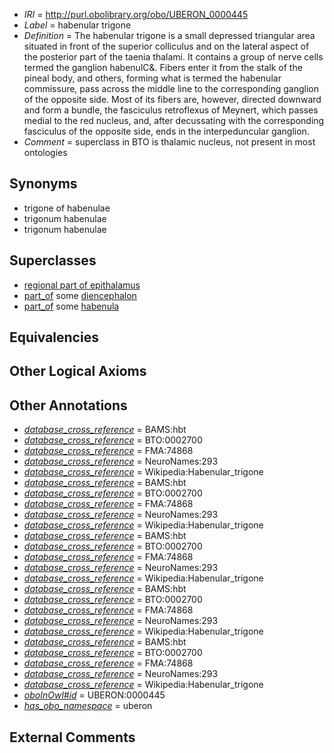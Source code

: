  * *IRI* = http://purl.obolibrary.org/obo/UBERON_0000445
 * *Label* = habenular trigone
 * *Definition* = The habenular trigone is a small depressed triangular area situated in front of the superior colliculus and on the lateral aspect of the posterior part of the taenia thalami. It contains a group of nerve cells termed the ganglion habenulC&. Fibers enter it from the stalk of the pineal body, and others, forming what is termed the habenular commissure, pass across the middle line to the corresponding ganglion of the opposite side. Most of its fibers are, however, directed downward and form a bundle, the fasciculus retroflexus of Meynert, which passes medial to the red nucleus, and, after decussating with the corresponding fasciculus of the opposite side, ends in the interpeduncular ganglion.
 * *Comment* = superclass in BTO is thalamic nucleus, not present in most ontologies

## Synonyms

 * trigone of habenulae
 * trigonum habenulae
 * trigonum habenulae

## Superclasses

 * [regional part of epithalamus](../../UBERON/57/UBERON_0002757.md)
 * [part_of](../../BFO/50/BFO_0000050.md) some [diencephalon](../../UBERON/94/UBERON_0001894.md)
 * [part_of](../../BFO/50/BFO_0000050.md) some [habenula](../../UBERON/04/UBERON_0001904.md)

## Equivalencies


## Other Logical Axioms


## Other Annotations

 * *[database_cross_reference](../../ef/oboInOwl#hasDbXref.md)* = BAMS:hbt
 * *[database_cross_reference](../../ef/oboInOwl#hasDbXref.md)* = BTO:0002700
 * *[database_cross_reference](../../ef/oboInOwl#hasDbXref.md)* = FMA:74868
 * *[database_cross_reference](../../ef/oboInOwl#hasDbXref.md)* = NeuroNames:293
 * *[database_cross_reference](../../ef/oboInOwl#hasDbXref.md)* = Wikipedia:Habenular_trigone
 * *[database_cross_reference](../../ef/oboInOwl#hasDbXref.md)* = BAMS:hbt
 * *[database_cross_reference](../../ef/oboInOwl#hasDbXref.md)* = BTO:0002700
 * *[database_cross_reference](../../ef/oboInOwl#hasDbXref.md)* = FMA:74868
 * *[database_cross_reference](../../ef/oboInOwl#hasDbXref.md)* = NeuroNames:293
 * *[database_cross_reference](../../ef/oboInOwl#hasDbXref.md)* = Wikipedia:Habenular_trigone
 * *[database_cross_reference](../../ef/oboInOwl#hasDbXref.md)* = BAMS:hbt
 * *[database_cross_reference](../../ef/oboInOwl#hasDbXref.md)* = BTO:0002700
 * *[database_cross_reference](../../ef/oboInOwl#hasDbXref.md)* = FMA:74868
 * *[database_cross_reference](../../ef/oboInOwl#hasDbXref.md)* = NeuroNames:293
 * *[database_cross_reference](../../ef/oboInOwl#hasDbXref.md)* = Wikipedia:Habenular_trigone
 * *[database_cross_reference](../../ef/oboInOwl#hasDbXref.md)* = BAMS:hbt
 * *[database_cross_reference](../../ef/oboInOwl#hasDbXref.md)* = BTO:0002700
 * *[database_cross_reference](../../ef/oboInOwl#hasDbXref.md)* = FMA:74868
 * *[database_cross_reference](../../ef/oboInOwl#hasDbXref.md)* = NeuroNames:293
 * *[database_cross_reference](../../ef/oboInOwl#hasDbXref.md)* = Wikipedia:Habenular_trigone
 * *[database_cross_reference](../../ef/oboInOwl#hasDbXref.md)* = BAMS:hbt
 * *[database_cross_reference](../../ef/oboInOwl#hasDbXref.md)* = BTO:0002700
 * *[database_cross_reference](../../ef/oboInOwl#hasDbXref.md)* = FMA:74868
 * *[database_cross_reference](../../ef/oboInOwl#hasDbXref.md)* = NeuroNames:293
 * *[database_cross_reference](../../ef/oboInOwl#hasDbXref.md)* = Wikipedia:Habenular_trigone
 * *[oboInOwl#id](../../id/oboInOwl#id.md)* = UBERON:0000445
 * *[has_obo_namespace](../../ce/oboInOwl#hasOBONamespace.md)* = uberon

## External Comments

